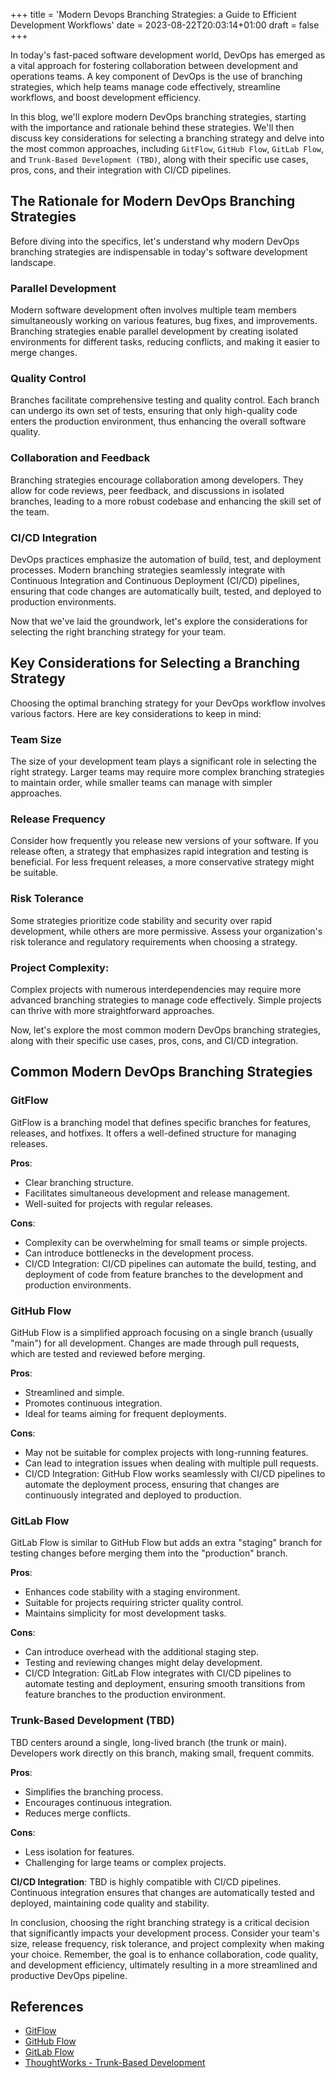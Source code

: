 +++
title = 'Modern Devops Branching Strategies: a Guide to Efficient Development Workflows'
date = 2023-08-22T20:03:14+01:00
draft = false
+++

In today's fast-paced software development world, DevOps has emerged as a vital approach for fostering collaboration between development and operations teams. A key component of DevOps is the use of branching strategies, which help teams manage code effectively, streamline workflows, and boost development efficiency.

In this blog, we'll explore modern DevOps branching strategies, starting with the importance and rationale behind these strategies. We'll then discuss key considerations for selecting a branching strategy and delve into the most common approaches, including `GitFlow`, `GitHub Flow`, `GitLab Flow`, and `Trunk-Based Development (TBD)`, along with their specific use cases, pros, cons, and their integration with CI/CD pipelines.

## The Rationale for Modern DevOps Branching Strategies

Before diving into the specifics, let's understand why modern DevOps branching strategies are indispensable in today's software development landscape.

### Parallel Development

Modern software development often involves multiple team members simultaneously working on various features, bug fixes, and improvements. Branching strategies enable parallel development by creating isolated environments for different tasks, reducing conflicts, and making it easier to merge changes.

### Quality Control

Branches facilitate comprehensive testing and quality control. Each branch can undergo its own set of tests, ensuring that only high-quality code enters the production environment, thus enhancing the overall software quality.

### Collaboration and Feedback

Branching strategies encourage collaboration among developers. They allow for code reviews, peer feedback, and discussions in isolated branches, leading to a more robust codebase and enhancing the skill set of the team.

### CI/CD Integration

DevOps practices emphasize the automation of build, test, and deployment processes. Modern branching strategies seamlessly integrate with Continuous Integration and Continuous Deployment (CI/CD) pipelines, ensuring that code changes are automatically built, tested, and deployed to production environments.

Now that we've laid the groundwork, let's explore the considerations for selecting the right branching strategy for your team.

## Key Considerations for Selecting a Branching Strategy

Choosing the optimal branching strategy for your DevOps workflow involves various factors. Here are key considerations to keep in mind:

### Team Size

The size of your development team plays a significant role in selecting the right strategy. Larger teams may require more complex branching strategies to maintain order, while smaller teams can manage with simpler approaches.

### Release Frequency

Consider how frequently you release new versions of your software. If you release often, a strategy that emphasizes rapid integration and testing is beneficial. For less frequent releases, a more conservative strategy might be suitable.

### Risk Tolerance

Some strategies prioritize code stability and security over rapid development, while others are more permissive. Assess your organization's risk tolerance and regulatory requirements when choosing a strategy.

### Project Complexity:

Complex projects with numerous interdependencies may require more advanced branching strategies to manage code effectively. Simple projects can thrive with more straightforward approaches.

Now, let's explore the most common modern DevOps branching strategies, along with their specific use cases, pros, cons, and CI/CD integration.

## Common Modern DevOps Branching Strategies

### GitFlow

GitFlow is a branching model that defines specific branches for features, releases, and hotfixes. It offers a well-defined structure for managing releases.

**Pros**:

- Clear branching structure.
- Facilitates simultaneous development and release management.
- Well-suited for projects with regular releases.

**Cons**:

- Complexity can be overwhelming for small teams or simple projects.
- Can introduce bottlenecks in the development process.
- CI/CD Integration: CI/CD pipelines can automate the build, testing, and deployment of code from feature branches to the development and production environments.

### GitHub Flow

GitHub Flow is a simplified approach focusing on a single branch (usually "main") for all development. Changes are made through pull requests, which are tested and reviewed before merging.

**Pros**:

- Streamlined and simple.
- Promotes continuous integration.
- Ideal for teams aiming for frequent deployments.

**Cons**:

- May not be suitable for complex projects with long-running features.
- Can lead to integration issues when dealing with multiple pull requests.
- CI/CD Integration: GitHub Flow works seamlessly with CI/CD pipelines to automate the deployment process, ensuring that changes are continuously integrated and deployed to production.

### GitLab Flow

GitLab Flow is similar to GitHub Flow but adds an extra "staging" branch for testing changes before merging them into the "production" branch.

**Pros**:

- Enhances code stability with a staging environment.
- Suitable for projects requiring stricter quality control.
- Maintains simplicity for most development tasks.

**Cons**:

- Can introduce overhead with the additional staging step.
- Testing and reviewing changes might delay development.
- CI/CD Integration: GitLab Flow integrates with CI/CD pipelines to automate testing and deployment, ensuring smooth transitions from feature branches to the production environment.

### Trunk-Based Development (TBD)

TBD centers around a single, long-lived branch (the trunk or main). Developers work directly on this branch, making small, frequent commits.

**Pros**:

- Simplifies the branching process.
- Encourages continuous integration.
- Reduces merge conflicts.

**Cons**:

- Less isolation for features.
- Challenging for large teams or complex projects.

**CI/CD Integration**: TBD is highly compatible with CI/CD pipelines. Continuous integration ensures that changes are automatically tested and deployed, maintaining code quality and stability.

In conclusion, choosing the right branching strategy is a critical decision that significantly impacts your development process. Consider your team's size, release frequency, risk tolerance, and project complexity when making your choice. Remember, the goal is to enhance collaboration, code quality, and development efficiency, ultimately resulting in a more streamlined and productive DevOps pipeline.

## References

- [GitFlow](https://www.atlassian.com/git/tutorials/comparing-workflows/gitflow-workflow)
- [GitHub Flow ](https://guides.github.com/introduction/flow/)
- [GitLab Flow](https://about.gitlab.com/blog/2023/07/27/gitlab-flow-duo/)
- [ThoughtWorks - Trunk-Based Development](https://www.thoughtworks.com/radar/techniques/trunk-based-development)
